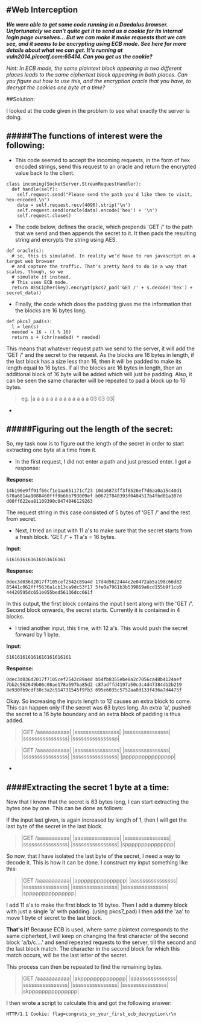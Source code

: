 #Web Interception
---

***We were able to get some code running in a Daedalus browser. Unfortunately we can't quite get it to send us a cookie for its internal login page ourselves... But we can make it make requests that we can see, and it seems to be encrypting using ECB mode. See here for more details about what we can get. It's running at vuln2014.picoctf.com:65414. Can you get us the cookie?***

*Hint: In ECB mode, the same plaintext block appearing in two different places leads to the same ciphertext block appearing in both places. Can you figure out how to use this, and the encryption oracle that you have, to decrypt the cookies one byte at a time?*

##Solution:

I looked at the code given in the problem to see what exactly the server is doing.

#####The functions of interest were the following:
---

* This code seemed to accept the incoming requests, in the form of hex encoded strings, send this request to an oracle and return the encrypted value back to the client. 
```
class incoming(SocketServer.StreamRequestHandler):
  def handle(self):
    self.request.send("Please send the path you'd like them to visit, hex-encoded.\n")
    data = self.request.recv(4096).strip('\n')
    self.request.send(oracle(data).encode('hex') + '\n')
    self.request.close()
```
* The code below, defines the oracle, which prepends 'GET /' to the path that we send and then appends the secret to it. It then pads the resulting string and encrypts the string using AES.
```
def oracle(s):
  # so, this is simulated. In reality we'd have to run javascript on a target web browser
  # and capture the traffic. That's pretty hard to do in a way that scales, though, so we
  # simulate it instead.
  # This uses ECB mode.
  return AESCipher(key).encrypt(pkcs7_pad('GET /' + s.decode('hex') + secret_data))
```  
  
* Finally, the code which does the padding gives me the information that the blocks are 16 bytes long.
```
def pkcs7_pad(s):
  l = len(s)
  needed = 16 - (l % 16)
  return s + (chr(needed) * needed)
```
   
This means that whatever request path we send to the server, it will add the 'GET /' and the secret to the request. As the blocks are 16 bytes in length, if the last block has a size less than 16, then it will be padded to make its length equal to 16 bytes. If all the blocks are 16 bytes in length, then an additional block of 16 byte will be added which will just be padding. Also, it can be seen the same character will be repeated to pad a block up to 16 bytes.
>eg. |a a a a a a a a a a a a a 03 03 03| 

-

#####Figuring out the length of the secret:
---

So, my task now is to figure out the length of the secret in order to start extracting one byte at a time from it.

* In the first request, I did not enter a path and just pressed enter. I got a response:

**Response:**

`14b196e9ff91f66cf1e1aa651171cf23 10da6873ff3f8526ef7d6aa0a15c40d1 670a6814a9088460fff9b66b793009ef b06727840393f0404517b4fbd01a307d d00ff622ea81109390c0474046129263`

The request string in this case consisted of 5 bytes of 'GET /' and the rest from secret.

* Next, I tried an input with 11 a's to make sure that the secret starts from a fresh block. 'GET /' + 11 a's = 16 bytes.

**Input:** 

`6161616161616161616161`

**Response:**

`0dec3d036d2017f7105cef2542c89a4d 17d4d5622444e2e0472ab5a198c66d82 85441c062fff5636a1cb13ca9dc53f17 5fe0a7961b3b539869a6cd155b9f1cb9 44420595dc651e055bed56136dcc661f`

In this output, the first block contains the input I sent along with the 'GET /'. Second block onwards, the secret starts. Currently it is contained in 4 blocks.

* I tried another input, this time, with 12 a's. This would push the secret forward by 1 byte.

**Input:**  

`616161616161616161616161`

**Response:**

`0dec3d036d2017f7105cef2542c89a4d b54fb8355ebe8a2c7056ca48b4124aef 7bb2c562649b06c08ae178a597ba85d2 c87adffd4197a50cdc4d47384db2b219
8e930fb9cdf30c3a2c914731545f9fb3 695e6035c5752aa0d133f436a7d4475f`

Okay. So increasing the inputs length to 12 causes an extra block to come. This can happen only if the secret was 63 bytes long. An extra 'a', pushed the secret to a 16 byte boundary and an extra block of padding is thus added. 

>|GET /aaaaaaaaaaa| |ssssssssssssssss| |ssssssssssssssss| |ssssssssssssssss| |sssssssssssssssp|

>|GET /aaaaaaaaaaa| |asssssssssssssss| |ssssssssssssssss| |ssssssssssssssss| |ssssssssssssssss| |pppppppppppppppp|

-

####Extracting the secret 1 byte at a time:
---
Now that I know that the secret is 63 bytes long, I can start extracting the bytes one by one.
This can be done as follows:

If the input last given, is again increased by length of 1, then I will get the last byte of the secret in the last block.

>|GET /aaaaaaaaaaa| |aassssssssssssss| |ssssssssssssssss| |ssssssssssssssss| |ssssssssssssssss| |sppppppppppppppp|

So now, that I have isolated the last byte of the secret, I need a way to decode it.
This is how it can be done.
I construct my input something like this:

>|GET /aaaaaaaaaaa| |appppppppppppppp| |aassssssssssssss| |ssssssssssssssss| |ssssssssssssssss| |ssssssssssssssss| |sppppppppppppppp|

I add 11 a's to make the first block to 16 bytes.
Then I add a dummy block with just a single 'a' with padding. (using pkcs7_pad)
I then add the 'aa' to move 1 byte of secret to the last block.

**That's it!**
Because ECB is used, where same plaintext corresponds to the same ciphertext, I will keep on changing the first character of the second block 'a/b/c....' and send repeated requests to the server, till the second and the last block match.
The character in the second block for which this match occurs, will be the last letter of the secret.

This process can then be repeated to find the remaining bytes.

>|GET /aaaaaaaaaaa| |akpppppppppppppp| |aaasssssssssssss| |ssssssssssssssss| |ssssssssssssssss| |ssssssssssssssss| |skppppppppppppppp|

I then wrote a script to calculate this and got the following answer:

`HTTP/1.1 Cookie: flag=congrats_on_your_first_ecb_decryption\r\n`
